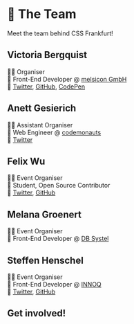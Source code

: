 

# :dancers: The Team

Meet the team behind CSS Frankfurt!

## Victoria Bergquist

:sassy_woman: Organiser</br>
:office: Front-End Developer @ [melsicon GmbH](https://melsicon.de)</br>
:love_letter: [Twitter](https://twitter.com/vicbergquist), [GitHub](https://github.com/vicbergquist), [CodePen](https://codepen.io/vicbergquist)

## Anett Gesierich

:sassy_woman: Assistant Organiser</br>
:office: Web Engineer @ [codemonauts](https://codemonauts.com)</br>
:love_letter: [Twitter](https://twitter.com/emsuiko)

## Felix Wu

:sassy_man: Event Organiser</br>
:briefcase: Student, Open Source Contributor</br>
:love_letter: [Twitter](https://twitter.com/flxwu), [GitHub](https://github.com/flxwu)

## Melana Groenert

:sassy_woman: Event Organiser</br>
:office: Front-End Developer @ [DB Systel](https://dbsystel.de)

## Steffen Henschel

:sassy_man: Event Organiser</br>
:office: Front-End Developer @ [INNOQ](https://innoq.de)</br>
:love_letter: [Twitter](https://twitter.com/blynxical), [GitHub](https://github.com/blynxical)

## Get involved!